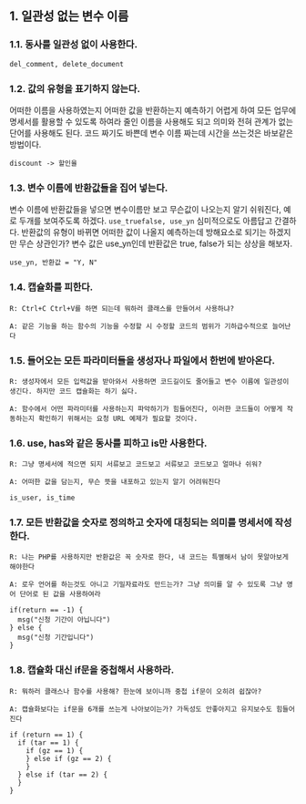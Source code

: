 ## 1. 일관성 없는 변수 이름

### 1.1. 동사를 일관성 없이 사용한다.

```
del_comment, delete_document
```

### 1.2. 값의 유형을 표기하지 않는다.

어떠한 이름을 사용하였는지 어떠한 값을 반환하는지 예측하기 어렵게 하여 모든 업무에 명세서를 활용할 수 있도록 하여라 줄인 이름을 사용해도 되고 의미와 전혀 관계가 없는 단어를 사용해도 된다. 코드 짜기도 바쁜데 변수 이름 짜는데 시간을 쓰는것은 바보같은 방법이다.

```
discount -> 할인율
```

### 1.3. 변수 이름에 반환값들을 집어 넣는다.

변수 이름에 반환값들을 넣으면 변수이름만 보고 무슨값이 나오는지 알기 쉬워진다, 예로 두개를 보여주도록 하겠다. `use_truefalse, use_yn` 심미적으로도 아름답고 간결하다. 반환값의 유형이 바뀌면 어떠한 값이 나올지 예측하는데 방해요소로 되기는 하겠지만 무슨 상관인가? 변수 값은 use_yn인데 반환값은 true, false가 되는 상상을 해보자.

```
use_yn, 반환값 = "Y, N"
```

### 1.4. 캡슐화를 피한다.

`R: Ctrl+C Ctrl+V를 하면 되는데 뭐하러 클래스를 만들어서 사용하냐?`

`A: 같은 기능을 하는 함수의 기능을 수정할 시 수정할 코드의 범위가 기하급수적으로 늘어난다`


### 1.5. 들어오는 모든 파라미터들을 생성자나 파일에서 한번에 받아온다.

`R: 생성자에서 모든 입력값을 받아와서 사용하면 코드길이도 줄어들고 변수 이름에 일관성이 생긴다. 하지만 코드 캡슐화는 하기 싫다.`

`A: 함수에서 어떤 파라미터를 사용하는지 파악하기가 힘들어진다, 이러한 코드들이 어떻게 작동하는지 확인하기 위해서는 요청 URL 예제가 필요할 것이다.`

### 1.6. use, has와 같은 동사를 피하고 is만 사용한다.

`R: 그냥 명세서에 적으면 되지 서류보고 코드보고 서류보고 코드보고 얼마나 쉬워?`

`A: 어떠한 값을 담는지, 무슨 뜻을 내포하고 있는지 알기 어려워진다`

```
is_user, is_time
```

### 1.7. 모든 반환값을 숫자로 정의하고 숫자에 대칭되는 의미를 명세서에 작성한다.

`R: 나는 PHP를 사용하지만 반환값은 꼭 숫자로 한다, 내 코드는 특별해서 남이 못알아보게 해야한다`

`A: 로우 언어를 하는것도 아니고 기밀자료라도 만드는가? 그냥 의미를 알 수 있도록 그냥 영어 단어로 된 값을 사용하여라`

```
if(return == -1) {
  msg("신청 기간이 아닙니다")
} else {
  msg("신청 기간입니다")
}
```

### 1.8. 캡슐화 대신 if문을 중첩해서 사용하라.

`R: 뭐하러 클래스나 함수를 사용해? 한눈에 보이니까 중첩 if문이 오히려 쉽잖아?`

`A: 캡슐화보다는 if문을 6개를 쓰는게 나아보이는가? 가독성도 안좋아지고 유지보수도 힘들어진다`

```
if (return == 1) {
  if (tar == 1) {
    if (gz == 1) {
    } else if (gz == 2) {
    }
  } else if (tar == 2) {
  }
}
```
